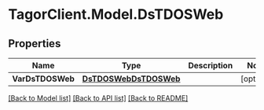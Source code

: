 # TagorClient.Model.DsTDOSWeb

## Properties

Name | Type | Description | Notes
------------ | ------------- | ------------- | -------------
**VarDsTDOSWeb** | [**DsTDOSWebDsTDOSWeb**](DsTDOSWebDsTDOSWeb.md) |  | [optional] 

[[Back to Model list]](../README.md#documentation-for-models) [[Back to API list]](../README.md#documentation-for-api-endpoints) [[Back to README]](../README.md)

